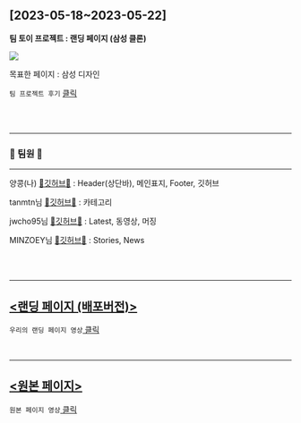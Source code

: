 ## \[2023-05-18~2023-05-22\]

**팀 토이 프로젝트 : 랜딩 페이지 (삼성 클론)**

<img src="https://img1.daumcdn.net/thumb/R1280x0/?scode=mtistory2&fname=https%3A%2F%2Fblog.kakaocdn.net%2Fdn%2FeaJ3WE%2Fbtsh4leOBnu%2FHu87p5rtiiRN8QFxKKlJkK%2Fimg.jpg">

목표한 페이지 : 삼성 디자인

`팀 프로젝트 후기` <a href="https://dev-yangkong.tistory.com/34" target="_blank"> 클릭 </a>

<br/>
<br/>

---

### 🎀 팀원 🎀

---

양콩(나) [🖤깃허브🖤](https://github.com/DV-Yangkong)
: Header(상단바), 메인표지, Footer, 깃허브

tanmtn님 [🖤깃허브🖤](https://github.com/tanmtn)
: 카테고리

jwcho95님 [🖤깃허브🖤](https://github.com/jwcho95)
: Latest, 동영상, 머징

MINZOEY님 [🖤깃허브🖤](https://github.com/MINZOEY)
: Stories, News

<br/>
<br/>

---

## [<랜딩 페이지 (배포버전)>](https://tranquil-caramel-1730c6.netlify.app/)

`우리의 랜딩 페이지 영상`<a href="https://play-tv.kakao.com/embed/player/cliplink/438250186?service=daum_tistory" target="_blank"> 클릭 </a>

<br/>

---

## [<원본 페이지>](https://design.samsung.com/kr/)

`원본 페이지 영상`<a href="https://play-tv.kakao.com/embed/player/cliplink/438249835?service=daum_tistory" target="_blank"> 클릭 </a>

<br/>
